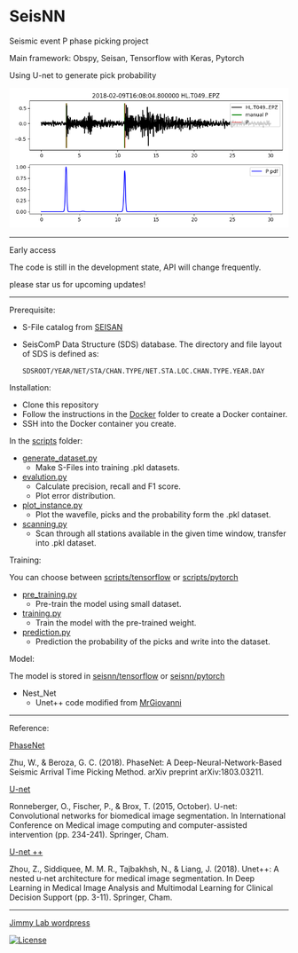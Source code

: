 # SeisNN

Seismic event P phase picking project

Main framework: Obspy, Seisan, Tensorflow with Keras, Pytorch

Using U-net to generate pick probability

![example](example.png)

---

Early access

The code is still in the development state, API will change frequently. 

please star us for upcoming updates!

---

Prerequisite:

- S-File catalog from [SEISAN](http://seisan.info/)
- SeisComP Data Structure (SDS) database. The directory and file layout of SDS is defined as:

      SDSROOT/YEAR/NET/STA/CHAN.TYPE/NET.STA.LOC.CHAN.TYPE.YEAR.DAY

Installation:

- Clone this repository
- Follow the instructions in the [Docker](docker) folder to create a Docker container.
- SSH into the Docker container you create.

In the [scripts](scripts) folder:
 
- [generate_dataset.py](scripts/generate_dataset.py)
  - Make S-Files into training .pkl datasets.
- [evalution.py](seisnn/qc.py)
  - Calculate precision, recall and F1 score.
  - Plot error distribution.
- [plot_instance.py](scripts/plot_instance.py)
  - Plot the wavefile, picks and the probability form the .pkl dataset.
- [scanning.py](scripts/scanning.py)
  - Scan through all stations available in the given time window, transfer into .pkl dataset.
  
Training:

You can choose between [scripts/tensorflow](scripts/tensorflow) or [scripts/pytorch](scripts/pytorch)

- [pre_training.py](scripts/tensorflow/pre_training.py)
  - Pre-train the model using small dataset.
- [training.py](scripts/tensorflow/training.py)
  - Train the model with the pre-trained weight.
- [prediction.py](scripts/tensorflow/prediction.py)
  - Prediction the probability of the picks and write into the dataset.

Model:

The model is stored in [seisnn/tensorflow](seisnn/tensorflow) or [seisnn/pytorch](seisnn/pytorch) 

- Nest_Net
  - Unet++ code modified from [MrGiovanni](https://github.com/MrGiovanni/Nested-UNet/blob/master/model_logic.py)

---

Reference:

 [PhaseNet](https://arxiv.org/abs/1803.03211)
 
 Zhu, W., & Beroza, G. C. (2018). PhaseNet: A Deep-Neural-Network-Based Seismic Arrival Time Picking Method. arXiv preprint arXiv:1803.03211.
 
 [U-net](https://lmb.informatik.uni-freiburg.de/people/ronneber/u-net/)
 
 Ronneberger, O., Fischer, P., & Brox, T. (2015, October). U-net: Convolutional networks for biomedical image segmentation. In International Conference on Medical image computing and computer-assisted intervention (pp. 234-241). Springer, Cham.
 
 [U-net ++](https://doi.org/10.1007/978-3-030-00889-5_1)
  
 Zhou, Z., Siddiquee, M. M. R., Tajbakhsh, N., & Liang, J. (2018). Unet++: A nested u-net architecture for medical image segmentation. In Deep Learning in Medical Image Analysis and Multimodal Learning for Clinical Decision Support (pp. 3-11). Springer, Cham.
 


---

[Jimmy Lab wordpress](https://jimmylab.wordpress.com/)
 
[![License](http://img.shields.io/:license-mit-blue.svg?style=flat-square)](http://badges.mit-license.org)
